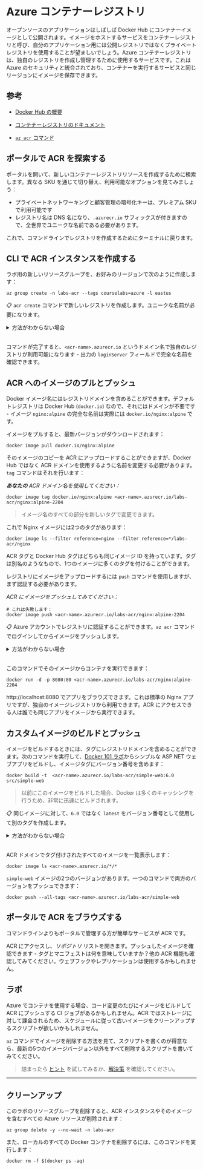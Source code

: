# Azure コンテナーレジストリ

オープンソースのアプリケーションはしばしば Docker Hub にコンテナーイメージとして公開されます。イメージをホストするサービスをコンテナーレジストリと呼び、自分のアプリケーション用には公開レジストリではなくプライベートレジストリを使用することが望ましいでしょう。Azure コンテナーレジストリは、独自のレジストリを作成し管理するために使用するサービスです。これは Azure のセキュリティと統合されており、コンテナーを実行するサービスと同じリージョンにイメージを保存できます。

## 参考

- [Docker Hub の概要](https://docs.docker.com/docker-hub/)

- [コンテナーレジストリのドキュメント](https://docs.microsoft.com/ja-jp/azure/container-registry/)

- [`az acr` コマンド](https://docs.microsoft.com/ja-jp/cli/azure/acr?view=azure-cli-latest)


## ポータルで ACR を探索する

ポータルを開いて、新しいコンテナーレジストリリソースを作成するために検索します。異なる SKU を通じて切り替え、利用可能なオプションを見てみましょう：

- プライベートネットワーキングと顧客管理の暗号化キーは、プレミアム SKU で利用可能です
- レジストリ名は DNS 名になり、`.azurecr.io` サフィックスが付きますので、全世界でユニークな名前である必要があります。

これで、コマンドラインでレジストリを作成するためにターミナルに戻ります。

## CLI で ACR インスタンスを作成する

ラボ用の新しいリソースグループを、お好みのリージョンで次のように作成します：



```
az group create -n labs-acr --tags courselabs=azure -l eastus
```


📋 `acr create` コマンドで新しいレジストリを作成します。ユニークな名前が必要になります。

<details>
  <summary>方法がわからない場合</summary>

ヘルプから始めます：


```
az acr create --help
```


ポータルでレジストリを作成する場合よりも、ここでのオプションはずっと多いです。管理ページでこれらの多くを設定できます。

これにより、Basic-SKU のレジストリが作成されます：



```
az acr create -g labs-acr -l eastus --sku 'Basic' -n <acr-name>
```


ACR 名には他のものよりも厳しい制限があるため、使用しようとするとエラーが発生するかもしれません。

</details><br/>

コマンドが完了すると、`<acr-name>.azurecr.io` というドメイン名で独自のレジストリが利用可能になります - 出力の `loginServer` フィールドで完全な名前を確認できます。

## ACR へのイメージのプルとプッシュ

Docker イメージ名にはレジストリドメインを含めることができます。デフォルトレジストリは Docker Hub (`docker.io`) なので、それにはドメインが不要です - イメージ `nginx:alpine` の完全な名前は実際には `docker.io/nginx:alpine` です。

イメージをプルすると、最新バージョンがダウンロードされます：



```
docker image pull docker.io/nginx:alpine
```


そのイメージのコピーを ACR にアップロードすることができますが、Docker Hub ではなく ACR ドメインを使用するように名前を変更する必要があります。`tag` コマンドはそれを行います：

_**あなたの** ACR ドメイン名を使用してください：_



```
docker image tag docker.io/nginx:alpine <acr-name>.azurecr.io/labs-acr/nginx:alpine-2204
```


> イメージ名のすべての部分を新しいタグで変更できます。

これで Nginx イメージには2つのタグがあります：



```
docker image ls --filter reference=nginx --filter reference=*/labs-acr/nginx
```


ACR タグと Docker Hub タグはどちらも同じイメージ ID を持っています。タグは別名のようなもので、1つのイメージに多くのタグを付けることができます。

レジストリにイメージをアップロードするには `push` コマンドを使用しますが、まず認証する必要があります。

_ACR にイメージをプッシュしてみてください：_



```
# これは失敗します：
docker image push <acr-name>.azurecr.io/labs-acr/nginx:alpine-2204
```


📋 Azure アカウントでレジストリに認証することができます。`az acr` コマンドでログインしてからイメージをプッシュします。

<details>
  <summary>方法がわからない場合</summary>

ACR コマンドを一覧表示します：



```
az acr --help
```


`login` コマンドがありますが、これには ACR 名だけが必要です：



```
az acr login -n <acr-name>
```


これでイメージをプッシュすると、アップロードされます：



```
docker image push <acr-name>.azurecr.io/labs-acr/nginx:alpine-2204
```


</details><br/>

このコマンドでそのイメージからコンテナを実行できます：



```
docker run -d -p 8080:80 <acr-name>.azurecr.io/labs-acr/nginx:alpine-2204
```


http://localhost:8080 でアプリをブラウズできます。これは標準の Nginx アプリですが、独自のイメージレジストリから利用できます。ACR にアクセスできる人は誰でも同じアプリをイメージから実行できます。

## カスタムイメージのビルドとプッシュ

イメージをビルドするときには、タグにレジストリドメインを含めることができます。次のコマンドを実行して、[Docker 101 ラボ](/labs/docker/README_jp.md)からシンプルな ASP.NET ウェブアプリをビルドし、イメージタグにバージョン番号を含めます：


```
docker build -t  <acr-name>.azurecr.io/labs-acr/simple-web:6.0 src/simple-web
```


> 以前にこのイメージをビルドした場合、Docker は多くのキャッシングを行うため、非常に迅速にビルドされます。

📋 同じイメージに対して、`6.0` ではなく `latest` をバージョン番号として使用して別のタグを作成します。

<details>
  <summary>方法がわからない場合</summary>

`tag` コマンドを使用して、イメージの新しいタグを作成し、名前の任意の部分を変更できます。これにはレジストリドメインまたはバージョン番号が含まれます：


```
docker tag <acr-name>.azurecr.io/labs-acr/simple-web:6.0 <acr-name>.azurecr.io/labs-acr/simple-web:latest
```


</details><br/>

ACR ドメインでタグ付けされたすべてのイメージを一覧表示します：



```
docker image ls <acr-name>.azurecr.io/*/*
```


`simple-web` イメージの2つのバージョンがあります。一つのコマンドで両方のバージョンをプッシュできます：


```
docker push --all-tags <acr-name>.azurecr.io/labs-acr/simple-web
```


## ポータルで ACR をブラウズする

コマンドラインよりもポータルで管理する方が簡単なサービスが ACR です。

ACR にアクセスし、_リポジトリ_ リストを開きます。プッシュしたイメージを確認できます - タグとマニフェストは何を意味していますか？他の ACR 機能も確認してみてください。ウェブフックやレプリケーションは使用するかもしれません。

## ラボ

Azure でコンテナを使用する場合、コード変更のたびにイメージをビルドして ACR にプッシュする CI ジョブがあるかもしれません。ACR ではストレージに対して課金されるため、スケジュールに従って古いイメージをクリーンアップするスクリプトが欲しいかもしれません。

`az` コマンドでイメージを削除する方法を見て、スクリプトを書くのが得意なら、最新の5つのイメージバージョン以外をすべて削除するスクリプトを書いてみてください。

> 詰まったら [ヒント](hints_jp.md) を試してみるか、[解決策](solution_jp.md) を確認してください。

___

## クリーンアップ

このラボのリソースグループを削除すると、ACR インスタンスやそのイメージを含むすべての Azure リソースが削除されます：



```
az group delete -y --no-wait -n labs-acr
```


また、ローカルのすべての Docker コンテナを削除するには、このコマンドを実行します：


```
docker rm -f $(docker ps -aq)
```
